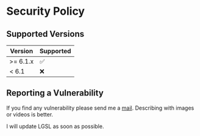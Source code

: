 # Security Policy

## Supported Versions

| Version | Supported          |
| ------- | ------------------ |
| >= 6.1.x | :white_check_mark: |
| < 6.1   | :x:                |

## Reporting a Vulnerability

If you find any vulnerability please send me a [mail](mailto:neon1226@yandex.com). Describing with images or videos is better. 

I will update LGSL as soon as possible.

